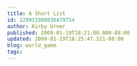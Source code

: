 ```yaml
---
title: A Short List
id: 129931988836479754
author: Kirby Urner
published: 2009-01-19T18:21:00.000-08:00
updated: 2009-01-19T18:25:47.521-08:00
blog: world_game
tags: 
---
```


